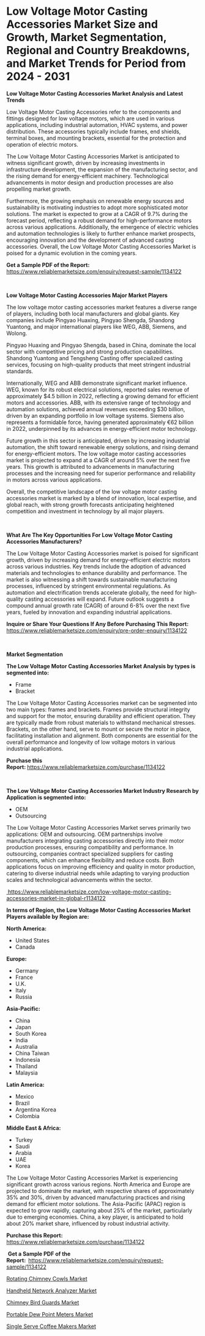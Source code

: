 <p><h1>Low Voltage Motor Casting Accessories Market Size and Growth, Market Segmentation, Regional and Country Breakdowns, and Market Trends for Period from 2024 -  2031</h1></p><p><strong>Low Voltage Motor Casting Accessories Market Analysis and Latest Trends</strong></p>
<p><p>Low Voltage Motor Casting Accessories refer to the components and fittings designed for low voltage motors, which are used in various applications, including industrial automation, HVAC systems, and power distribution. These accessories typically include frames, end shields, terminal boxes, and mounting brackets, essential for the protection and operation of electric motors.</p><p>The Low Voltage Motor Casting Accessories Market is anticipated to witness significant growth, driven by increasing investments in infrastructure development, the expansion of the manufacturing sector, and the rising demand for energy-efficient machinery. Technological advancements in motor design and production processes are also propelling market growth. </p><p>Furthermore, the growing emphasis on renewable energy sources and sustainability is motivating industries to adopt more sophisticated motor solutions. The market is expected to grow at a CAGR of 9.7% during the forecast period, reflecting a robust demand for high-performance motors across various applications. Additionally, the emergence of electric vehicles and automation technologies is likely to further enhance market prospects, encouraging innovation and the development of advanced casting accessories. Overall, the Low Voltage Motor Casting Accessories Market is poised for a dynamic evolution in the coming years.</p></p>
<p><strong>Get a Sample PDF of the Report:&nbsp;</strong> <a href="https://www.reliablemarketsize.com/enquiry/request-sample/1134122?utm_campaign=1845&utm_medium=2&utm_source=Github&utm_content=ia&utm_term=18122024&utm_id=low-voltage-motor-casting-accessories">https://www.reliablemarketsize.com/enquiry/request-sample/1134122</a></p>
<p>&nbsp;</p>
<p><strong>Low Voltage Motor Casting Accessories Major Market Players</strong></p>
<p><p>The low voltage motor casting accessories market features a diverse range of players, including both local manufacturers and global giants. Key companies include Pingyao Huaxing, Pingyao Shengda, Shandong Yuantong, and major international players like WEG, ABB, Siemens, and Wolong.</p><p>Pingyao Huaxing and Pingyao Shengda, based in China, dominate the local sector with competitive pricing and strong production capabilities. Shandong Yuantong and Tengsheng Casting offer specialized casting services, focusing on high-quality products that meet stringent industrial standards.</p><p>Internationally, WEG and ABB demonstrate significant market influence. WEG, known for its robust electrical solutions, reported sales revenue of approximately $4.5 billion in 2022, reflecting a growing demand for efficient motors and accessories. ABB, with its extensive range of technology and automation solutions, achieved annual revenues exceeding $30 billion, driven by an expanding portfolio in low voltage systems. Siemens also represents a formidable force, having generated approximately €62 billion in 2022, underpinned by its advances in energy-efficient motor technology.</p><p>Future growth in this sector is anticipated, driven by increasing industrial automation, the shift toward renewable energy solutions, and rising demand for energy-efficient motors. The low voltage motor casting accessories market is projected to expand at a CAGR of around 5% over the next five years. This growth is attributed to advancements in manufacturing processes and the increasing need for superior performance and reliability in motors across various applications.</p><p>Overall, the competitive landscape of the low voltage motor casting accessories market is marked by a blend of innovation, local expertise, and global reach, with strong growth forecasts anticipating heightened competition and investment in technology by all major players.</p></p>
<p>&nbsp;</p>
<p><strong>What Are The Key Opportunities For Low Voltage Motor Casting Accessories Manufacturers?</strong></p>
<p><p>The Low Voltage Motor Casting Accessories market is poised for significant growth, driven by increasing demand for energy-efficient electric motors across various industries. Key trends include the adoption of advanced materials and technologies to enhance durability and performance. The market is also witnessing a shift towards sustainable manufacturing processes, influenced by stringent environmental regulations. As automation and electrification trends accelerate globally, the need for high-quality casting accessories will expand. Future outlook suggests a compound annual growth rate (CAGR) of around 6-8% over the next five years, fueled by innovation and expanding industrial applications.</p></p>
<p><strong>Inquire or Share Your Questions If Any Before Purchasing This Report:</strong> <a href="https://www.reliablemarketsize.com/enquiry/pre-order-enquiry/1134122?utm_campaign=1845&utm_medium=2&utm_source=Github&utm_content=ia&utm_term=18122024&utm_id=low-voltage-motor-casting-accessories">https://www.reliablemarketsize.com/enquiry/pre-order-enquiry/1134122</a></p>
<p>&nbsp;</p>
<p><strong>Market Segmentation</strong></p>
<p><strong>The Low Voltage Motor Casting Accessories Market Analysis by types is segmented into:</strong></p>
<p><ul><li>Frame</li><li>Bracket</li></ul></p>
<p><p>The Low Voltage Motor Casting Accessories market can be segmented into two main types: frames and brackets. Frames provide structural integrity and support for the motor, ensuring durability and efficient operation. They are typically made from robust materials to withstand mechanical stresses. Brackets, on the other hand, serve to mount or secure the motor in place, facilitating installation and alignment. Both components are essential for the overall performance and longevity of low voltage motors in various industrial applications.</p></p>
<p><strong>Purchase this Report:&nbsp;</strong><a href="https://www.reliablemarketsize.com/purchase/1134122?utm_campaign=1845&utm_medium=2&utm_source=Github&utm_content=ia&utm_term=18122024&utm_id=low-voltage-motor-casting-accessories">https://www.reliablemarketsize.com/purchase/1134122</a></p>
<p>&nbsp;</p>
<p><strong>The Low Voltage Motor Casting Accessories Market Industry Research by Application is segmented into:</strong></p>
<p><ul><li>OEM</li><li>Outsourcing</li></ul></p>
<p><p>The Low Voltage Motor Casting Accessories Market serves primarily two applications: OEM and outsourcing. OEM partnerships involve manufacturers integrating casting accessories directly into their motor production processes, ensuring compatibility and performance. In outsourcing, companies contract specialized suppliers for casting components, which can enhance flexibility and reduce costs. Both applications focus on improving efficiency and quality in motor production, catering to diverse industrial needs while adapting to varying production scales and technological advancements within the sector.</p></p>
<p><a href="https://www.reliablemarketsize.com/low-voltage-motor-casting-accessories-market-in-global-r1134122?utm_campaign=1845&utm_medium=2&utm_source=Github&utm_content=ia&utm_term=18122024&utm_id=low-voltage-motor-casting-accessories">&nbsp;https://www.reliablemarketsize.com/low-voltage-motor-casting-accessories-market-in-global-r1134122</a></p>
<p><strong>In terms of Region, the Low Voltage Motor Casting Accessories Market Players available by Region are:</strong></p>
<p>
    <p> <strong> North America: </strong>
        <ul>
            <li>United States</li>
            <li>Canada</li>
        </ul>
        </p> 
    <p> <strong> Europe: </strong>
        <ul>
            <li>Germany</li>
            <li>France</li>
            <li>U.K.</li>
            <li>Italy</li>
            <li>Russia</li>
        </ul>
        </p> 
    <p> <strong> Asia-Pacific: </strong>
        <ul>
            <li>China</li>
            <li>Japan</li>
            <li>South Korea</li>
            <li>India</li>
            <li>Australia</li>
            <li>China Taiwan</li>
            <li>Indonesia</li>
            <li>Thailand</li>
            <li>Malaysia</li>
        </ul>
        </p> 
    <p> <strong> Latin America: </strong>
        <ul>
            <li>Mexico</li>
            <li>Brazil</li>
            <li>Argentina Korea</li>
            <li>Colombia</li>
        </ul>
        </p> 
    <p> <strong> Middle East & Africa: </strong>
        <ul>
            <li>Turkey</li>
            <li>Saudi</li>
            <li>Arabia</li>
            <li>UAE</li>
            <li>Korea</li>
        </ul>
    </p>
    </p>
<p><p>The Low Voltage Motor Casting Accessories Market is experiencing significant growth across various regions. North America and Europe are projected to dominate the market, with respective shares of approximately 35% and 30%, driven by advanced manufacturing practices and rising demand for efficient motor solutions. The Asia-Pacific (APAC) region is expected to grow rapidly, capturing about 25% of the market, particularly due to emerging economies. China, a key player, is anticipated to hold about 20% market share, influenced by robust industrial activity.</p></p>
<p><strong>Purchase this Report: </strong><a href="https://www.reliablemarketsize.com/purchase/1134122?utm_campaign=1845&utm_medium=2&utm_source=Github&utm_content=ia&utm_term=18122024&utm_id=low-voltage-motor-casting-accessories">https://www.reliablemarketsize.com/purchase/1134122</a></p>
<p>&nbsp;<strong>Get a Sample PDF of the Report:&nbsp;&nbsp;</strong><a href="https://www.reliablemarketsize.com/enquiry/request-sample/1134122?utm_campaign=1845&utm_medium=2&utm_source=Github&utm_content=ia&utm_term=18122024&utm_id=low-voltage-motor-casting-accessories">https://www.reliablemarketsize.com/enquiry/request-sample/1134122</a></p>
<p><strong></strong></p>
<p><p><a href="https://www.linkedin.com/pulse/rotating-chimney-cowls-market-insights-size-share-growth-drivers-xkn9e?utm_campaign=1845&utm_medium=2&utm_source=Github&utm_content=ia&utm_term=18122024&utm_id=low-voltage-motor-casting-accessories">Rotating Chimney Cowls Market</a></p><p><a href="https://www.linkedin.com/pulse/insightful-handheld-network-analyzer-market-report-swot-epkxe?utm_campaign=1845&utm_medium=2&utm_source=Github&utm_content=ia&utm_term=18122024&utm_id=low-voltage-motor-casting-accessories">Handheld Network Analyzer Market</a></p><p><a href="https://www.linkedin.com/pulse/chimney-bird-guards-market-size-industry-outlook-detailed-description-6n5xe?utm_campaign=1845&utm_medium=2&utm_source=Github&utm_content=ia&utm_term=18122024&utm_id=low-voltage-motor-casting-accessories">Chimney Bird Guards Market</a></p><p><a href="https://www.linkedin.com/pulse/portable-dew-point-meters-market-dynamics-2024-2031-projected-cuhef?utm_campaign=1845&utm_medium=2&utm_source=Github&utm_content=ia&utm_term=18122024&utm_id=low-voltage-motor-casting-accessories">Portable Dew Point Meters Market</a></p><p><a href="https://www.linkedin.com/pulse/market-size-growth-single-serve-coffee-makers-markrt-xacje?utm_campaign=1845&utm_medium=2&utm_source=Github&utm_content=ia&utm_term=18122024&utm_id=low-voltage-motor-casting-accessories">Single Serve Coffee Makers Market</a></p></p>